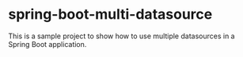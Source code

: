 # spring-boot-multi-datasource
 This is a sample project to show how to use multiple datasources in a Spring Boot application.
